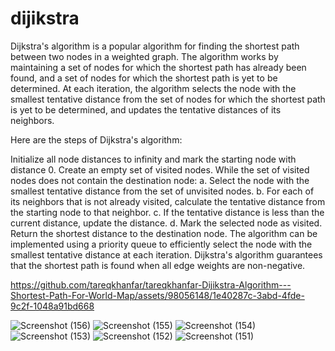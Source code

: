 # dijikstra


Dijkstra's algorithm is a popular algorithm for finding the shortest path between two nodes in a weighted graph. 
The algorithm works by maintaining a set of nodes for which the shortest path has already been found, 
and a set of nodes for which the shortest path is yet to be determined. At each iteration, the algorithm selects the node with the
smallest tentative distance from the set of nodes for which the shortest path is yet to be determined, and updates the tentative distances of its neighbors.

Here are the steps of Dijkstra's algorithm:

Initialize all node distances to infinity and mark the starting node with distance 0.
Create an empty set of visited nodes.
While the set of visited nodes does not contain the destination node:
a. Select the node with the smallest tentative distance from the set of unvisited nodes.
b. For each of its neighbors that is not already visited, calculate the tentative distance from the starting node to that neighbor.
c. If the tentative distance is less than the current distance, update the distance.
d. Mark the selected node as visited.
Return the shortest distance to the destination node.
The algorithm can be implemented using a priority queue to efficiently select the node with the smallest tentative distance at each iteration. Dijkstra's algorithm guarantees that the shortest path is found when all edge weights are non-negative.




https://github.com/tareqkhanfar/tareqkhanfar-Dijikstra-Algorithm---Shortest-Path-For-World-Map/assets/98056148/1e40287c-3abd-4fde-9c2f-1048a91bd668


![Screenshot (156)](https://user-images.githubusercontent.com/98056148/232040192-66ada86e-d227-424d-9605-3969618c1400.png)
![Screenshot (155)](https://user-images.githubusercontent.com/98056148/232040199-42033913-6d25-4c42-9707-ebb3ac212f29.png)
![Screenshot (154)](https://user-images.githubusercontent.com/98056148/232040206-8e287cb1-86e6-4edb-807e-75fe5864500c.png)
![Screenshot (153)](https://user-images.githubusercontent.com/98056148/232040209-d1cf3d26-1bfd-4dce-9e1b-cf0ff77e47b8.png)
![Screenshot (152)](https://user-images.githubusercontent.com/98056148/232040210-8bfa31da-ed2f-41e9-b255-4198ad6e718e.png)
![Screenshot (151)](https://user-images.githubusercontent.com/98056148/232040211-1ff6d3a9-5b25-4ca3-be71-2d3c9981fe2a.png)




